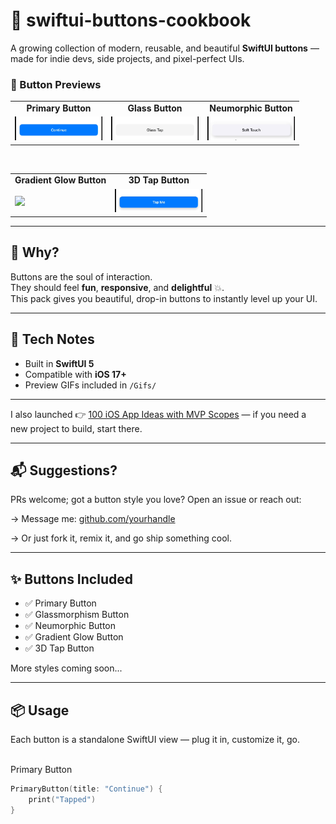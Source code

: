 # 🎨 swiftui-buttons-cookbook

A growing collection of modern, reusable, and beautiful **SwiftUI buttons** — made for indie devs, side projects, and pixel-perfect UIs.

<h3>🚀 Button Previews</h3>

<!-- Row 1 -->
<table align="center">
  <tr>
    <td align="center"><b>Primary Button</b></td>
    <td align="center"><b>Glass Button</b></td>
    <td align="center"><b>Neumorphic Button</b></td>
  </tr>
  <tr>
    <td><img src="Gifs/Primary Button.gif" width="140" /></td>
    <td><img src="Gifs/Glass Button.gif" width="140" /></td>
    <td><img src="Gifs/Neumorphic Button.gif" width="140" /></td>
  </tr>
</table>

<br/>

<!-- Row 2 -->
<table align="center">
  <tr>
    <td align="center"><b>Gradient Glow Button</b></td>
    <td align="center"><b>3D Tap Button</b></td>
  </tr>
  <tr>
    <td><img src="Gifs/Gradient Glow Button.gif" width="140" /></td>
    <td><img src="Gifs/3D Tap Button.gif" width="140" /></td>
  </tr>
</table>

---

## 🧠 Why?

Buttons are the soul of interaction.  
They should feel **fun**, **responsive**, and **delightful** 💥.  
This pack gives you beautiful, drop-in buttons to instantly level up your UI.

---

## 🔧 Tech Notes

- Built in **SwiftUI 5**
- Compatible with **iOS 17+**
- Preview GIFs included in `/Gifs/`

---

I also launched 👉 [100 iOS App Ideas with MVP Scopes](https://heeydurh.gumroad.com/l/hwfkko) — if you need a new project to build, start there.

---

## 📬 Suggestions?

PRs welcome; got a button style you love? Open an issue or reach out:

→ Message me: [github.com/yourhandle](https://github.com/yourhandle)

→ Or just fork it, remix it, and go ship something cool.

---

## ✨ Buttons Included

- ✅ Primary Button  
- ✅ Glassmorphism Button  
- ✅ Neumorphic Button  
- ✅ Gradient Glow Button  
- ✅ 3D Tap Button  

More styles coming soon...

---

## 📦 Usage

Each button is a standalone SwiftUI view — plug it in, customize it, go.

\
Primary Button
```swift
PrimaryButton(title: "Continue") {
    print("Tapped")
}
